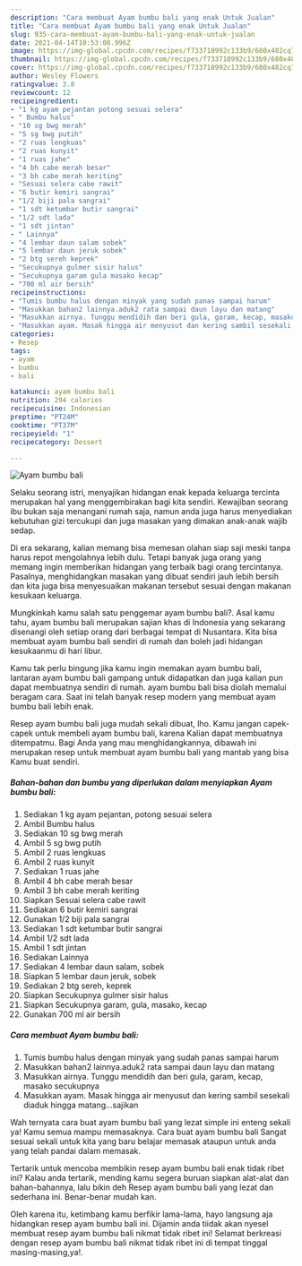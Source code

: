 ```yaml
---
description: "Cara membuat Ayam bumbu bali yang enak Untuk Jualan"
title: "Cara membuat Ayam bumbu bali yang enak Untuk Jualan"
slug: 935-cara-membuat-ayam-bumbu-bali-yang-enak-untuk-jualan
date: 2021-04-14T10:53:08.996Z
image: https://img-global.cpcdn.com/recipes/f733718992c133b9/680x482cq70/ayam-bumbu-bali-foto-resep-utama.jpg
thumbnail: https://img-global.cpcdn.com/recipes/f733718992c133b9/680x482cq70/ayam-bumbu-bali-foto-resep-utama.jpg
cover: https://img-global.cpcdn.com/recipes/f733718992c133b9/680x482cq70/ayam-bumbu-bali-foto-resep-utama.jpg
author: Wesley Flowers
ratingvalue: 3.8
reviewcount: 12
recipeingredient:
- "1 kg ayam pejantan potong sesuai selera"
- " Bumbu halus"
- "10 sg bwg merah"
- "5 sg bwg putih"
- "2 ruas lengkuas"
- "2 ruas kunyit"
- "1 ruas jahe"
- "4 bh cabe merah besar"
- "3 bh cabe merah keriting"
- "Sesuai selera cabe rawit"
- "6 butir kemiri sangrai"
- "1/2 biji pala sangrai"
- "1 sdt ketumbar butir sangrai"
- "1/2 sdt lada"
- "1 sdt jintan"
- " Lainnya"
- "4 lembar daun salam sobek"
- "5 lembar daun jeruk sobek"
- "2 btg sereh keprek"
- "Secukupnya gulmer sisir halus"
- "Secukupnya garam gula masako kecap"
- "700 ml air bersih"
recipeinstructions:
- "Tumis bumbu halus dengan minyak yang sudah panas sampai harum"
- "Masukkan bahan2 lainnya.aduk2 rata sampai daun layu dan matang"
- "Masukkan airnya. Tunggu mendidih dan beri gula, garam, kecap, masako secukupnya"
- "Masukkan ayam. Masak hingga air menyusut dan kering sambil sesekali diaduk hingga matang...sajikan"
categories:
- Resep
tags:
- ayam
- bumbu
- bali

katakunci: ayam bumbu bali 
nutrition: 294 calories
recipecuisine: Indonesian
preptime: "PT24M"
cooktime: "PT37M"
recipeyield: "1"
recipecategory: Dessert

---
```



![Ayam bumbu bali](https://img-global.cpcdn.com/recipes/f733718992c133b9/680x482cq70/ayam-bumbu-bali-foto-resep-utama.jpg)

Selaku seorang istri, menyajikan hidangan enak kepada keluarga tercinta merupakan hal yang menggembirakan bagi kita sendiri. Kewajiban seorang ibu bukan saja menangani rumah saja, namun anda juga harus menyediakan kebutuhan gizi tercukupi dan juga masakan yang dimakan anak-anak wajib sedap.

Di era  sekarang, kalian memang bisa memesan olahan siap saji meski tanpa harus repot mengolahnya lebih dulu. Tetapi banyak juga orang yang memang ingin memberikan hidangan yang terbaik bagi orang tercintanya. Pasalnya, menghidangkan masakan yang dibuat sendiri jauh lebih bersih dan kita juga bisa menyesuaikan makanan tersebut sesuai dengan makanan kesukaan keluarga. 



Mungkinkah kamu salah satu penggemar ayam bumbu bali?. Asal kamu tahu, ayam bumbu bali merupakan sajian khas di Indonesia yang sekarang disenangi oleh setiap orang dari berbagai tempat di Nusantara. Kita bisa membuat ayam bumbu bali sendiri di rumah dan boleh jadi hidangan kesukaanmu di hari libur.

Kamu tak perlu bingung jika kamu ingin memakan ayam bumbu bali, lantaran ayam bumbu bali gampang untuk didapatkan dan juga kalian pun dapat membuatnya sendiri di rumah. ayam bumbu bali bisa diolah memalui beragam cara. Saat ini telah banyak resep modern yang membuat ayam bumbu bali lebih enak.

Resep ayam bumbu bali juga mudah sekali dibuat, lho. Kamu jangan capek-capek untuk membeli ayam bumbu bali, karena Kalian dapat membuatnya ditempatmu. Bagi Anda yang mau menghidangkannya, dibawah ini merupakan resep untuk membuat ayam bumbu bali yang mantab yang bisa Kamu buat sendiri.

<!--inarticleads1-->

##### Bahan-bahan dan bumbu yang diperlukan dalam menyiapkan Ayam bumbu bali:

1. Sediakan 1 kg ayam pejantan, potong sesuai selera
1. Ambil  Bumbu halus
1. Sediakan 10 sg bwg merah
1. Ambil 5 sg bwg putih
1. Ambil 2 ruas lengkuas
1. Ambil 2 ruas kunyit
1. Sediakan 1 ruas jahe
1. Ambil 4 bh cabe merah besar
1. Ambil 3 bh cabe merah keriting
1. Siapkan Sesuai selera cabe rawit
1. Sediakan 6 butir kemiri sangrai
1. Gunakan 1/2 biji pala sangrai
1. Sediakan 1 sdt ketumbar butir sangrai
1. Ambil 1/2 sdt lada
1. Ambil 1 sdt jintan
1. Sediakan  Lainnya
1. Sediakan 4 lembar daun salam, sobek
1. Siapkan 5 lembar daun jeruk, sobek
1. Sediakan 2 btg sereh, keprek
1. Siapkan Secukupnya gulmer sisir halus
1. Siapkan Secukupnya garam, gula, masako, kecap
1. Gunakan 700 ml air bersih




<!--inarticleads2-->

##### Cara membuat Ayam bumbu bali:

1. Tumis bumbu halus dengan minyak yang sudah panas sampai harum
1. Masukkan bahan2 lainnya.aduk2 rata sampai daun layu dan matang
1. Masukkan airnya. Tunggu mendidih dan beri gula, garam, kecap, masako secukupnya
1. Masukkan ayam. Masak hingga air menyusut dan kering sambil sesekali diaduk hingga matang...sajikan




Wah ternyata cara buat ayam bumbu bali yang lezat simple ini enteng sekali ya! Kamu semua mampu memasaknya. Cara buat ayam bumbu bali Sangat sesuai sekali untuk kita yang baru belajar memasak ataupun untuk anda yang telah pandai dalam memasak.

Tertarik untuk mencoba membikin resep ayam bumbu bali enak tidak ribet ini? Kalau anda tertarik, mending kamu segera buruan siapkan alat-alat dan bahan-bahannya, lalu bikin deh Resep ayam bumbu bali yang lezat dan sederhana ini. Benar-benar mudah kan. 

Oleh karena itu, ketimbang kamu berfikir lama-lama, hayo langsung aja hidangkan resep ayam bumbu bali ini. Dijamin anda tiidak akan nyesel membuat resep ayam bumbu bali nikmat tidak ribet ini! Selamat berkreasi dengan resep ayam bumbu bali nikmat tidak ribet ini di tempat tinggal masing-masing,ya!.

